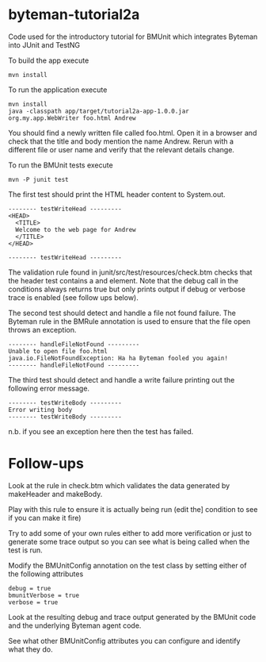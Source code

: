 byteman-tutorial2a
==================

Code used for the introductory tutorial for BMUnit which integrates Byteman into JUnit and TestNG

To build the app execute

    mvn install

To run the application execute

    mvn install
    java -classpath app/target/tutorial2a-app-1.0.0.jar org.my.app.WebWriter foo.html Andrew

You should find a newly written file called foo.html. Open it in a browser and
check that the title and body mention the name Andrew. Rerun with a different file or
user name and verify that the relevant details change.

To run the BMUnit tests execute

    mvn -P junit test

The first test should print the HTML header content to System.out.

    -------- testWriteHead ---------
    <HEAD>
      <TITLE>
      Welcome to the web page for Andrew
      </TITLE>
    </HEAD>
    
    -------- testWriteHead ---------

The validation rule found in junit/src/test/resources/check.btm checks
 that the header test contains a <HEAD> and </HEAD> element. Note that
 the debug call in the conditions always returns true but only prints
  output if debug or verbose trace is enabled (see follow ups below).

The second test should detect and handle a file not found failure. The Byteman
rule in the BMRule annotation is used to ensure that the file open throws an
exception.

    -------- handleFileNotFound ---------
    Unable to open file foo.html
    java.io.FileNotFoundException: Ha ha Byteman fooled you again!
    -------- handleFileNotFound ---------


The third test should detect and handle a write failure printing out the
following error message.

    -------- testWriteBody ---------
    Error writing body
    -------- testWriteBody ---------

n.b. if you see an exception here then the test has failed.

Follow-ups
==========

Look at the rule in check.btm which validates the data generated by
makeHeader and makeBody.

Play with this rule to ensure it is actually being run (edit the]
condition to see if you can make it fire)

Try to add some of your own rules either to add more verification or just
to generate some trace output so you can see what is being called when
the test is run.

Modify the BMUnitConfig annotation on the test class by setting either of
the following attributes

    debug = true
    bmunitVerbose = true
    verbose = true

Look at the resulting debug and trace output generated by the BMUnit code
and the underlying Byteman agent code.

See what other BMUnitConfig attributes you can configure and identify what
they do.
